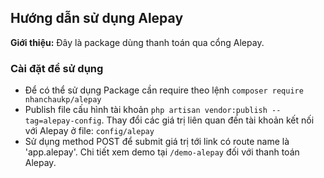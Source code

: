 ## Hướng dẫn sử dụng Alepay ##

**Giới thiệu:** Đây là package dùng thanh toán qua cổng Alepay.

### Cài đặt để sử dụng ###

- Để có thể sử dụng Package cần require theo lệnh `composer require nhanchaukp/alepay`
- Publish file cấu hình tài khoản `php artisan vendor:publish --tag=alepay-config`. Thay đổi các giá trị liên quan đến tài khoản kết nối với Alepay ở file: `config/alepay`
- Sử dụng method POST để submit giá trị tới link có route name là 'app.alepay'. Chi tiết xem demo tại `/demo-alepay` đối với thanh toán Alepay.